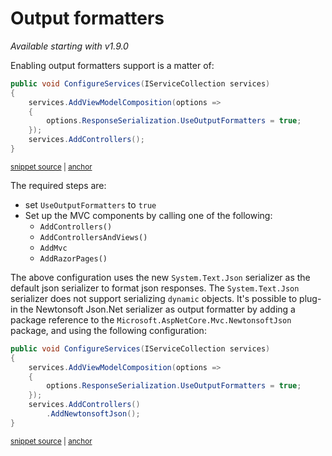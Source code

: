 # Output formatters

_Available starting with v1.9.0_

Enabling output formatters support is a matter of:

<!-- snippet: use-output-formatters -->
<a id='snippet-use-output-formatters'></a>
```cs
public void ConfigureServices(IServiceCollection services)
{
    services.AddViewModelComposition(options =>
    {
        options.ResponseSerialization.UseOutputFormatters = true;
    });
    services.AddControllers();
}
```
<sup><a href='/src/Snippets/Serialization/UseOutputFormatters.cs#L8-L17' title='Snippet source file'>snippet source</a> | <a href='#snippet-use-output-formatters' title='Start of snippet'>anchor</a></sup>
<!-- endSnippet -->

The required steps are:

- set `UseOutputFormatters` to `true`
- Set up the MVC components by calling one of the following:
  - `AddControllers()`
  - `AddControllersAndViews()`
  - `AddMvc`
  - `AddRazorPages()`

The above configuration uses the new `System.Text.Json` serializer as the default json serializer to format json responses. The `System.Text.Json` serializer does not support serializing `dynamic` objects. It's possible to plug-in the Newtonsoft Json.Net serializer as output formatter by adding a package reference to the `Microsoft.AspNetCore.Mvc.NewtonsoftJson` package, and using the following configuration:

<!-- snippet: use-newtonsoft-output-formatters -->
<a id='snippet-use-newtonsoft-output-formatters'></a>
```cs
public void ConfigureServices(IServiceCollection services)
{
    services.AddViewModelComposition(options =>
    {
        options.ResponseSerialization.UseOutputFormatters = true;
    });
    services.AddControllers()
        .AddNewtonsoftJson();
}
```
<sup><a href='/src/Snippets/Serialization/UseOutputFormatters.cs#L22-L32' title='Snippet source file'>snippet source</a> | <a href='#snippet-use-newtonsoft-output-formatters' title='Start of snippet'>anchor</a></sup>
<!-- endSnippet -->
